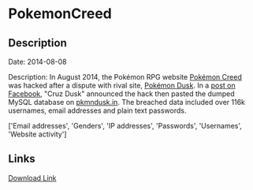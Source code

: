 # PokemonCreed

## Description

Date: 2014-08-08

Description:
In August 2014, the Pokémon RPG website <a href="http://pokemoncreed.net" target="_blank" rel="noopener">Pokémon Creed</a> was hacked after a dispute with rival site, <a href="http://pkmndusk.in" target="_blank" rel="noopener">Pokémon Dusk</a>. In a <a href="https://www.facebook.com/ramandeep.s.dehal/posts/749666358442465" target="_blank" rel="noopener">post on Facebook</a>, &quot;Cruz Dusk&quot; announced the hack then pasted the dumped MySQL database on <a href="http://pkmndusk.in" target="_blank" rel="noopener">pkmndusk.in</a>. The breached data included over 116k usernames, email addresses and plain text passwords.


['Email addresses', 'Genders', 'IP addresses', 'Passwords', 'Usernames', 'Website activity']

## Links

[Download Link](https://link-to.net/1229997/550.8120249709648/dynamic/?r=aHR0cHM6Ly93d3cubWVkaWFmaXJlLmNvbS92aWV3L0JYSWpiVzlzR3U5YWJUMy9wb2tlbW9uY3JlZWQubmV0L2ZpbGU=)
